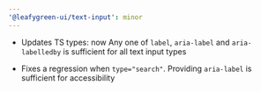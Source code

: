 ```yaml
---
'@leafygreen-ui/text-input': minor
---
```


- Updates TS types: now Any one of `label`, `aria-label` and `aria-labelledby` is sufficient for all text input types

- Fixes a regression when `type="search"`. Providing `aria-label` is sufficient for accessibility

